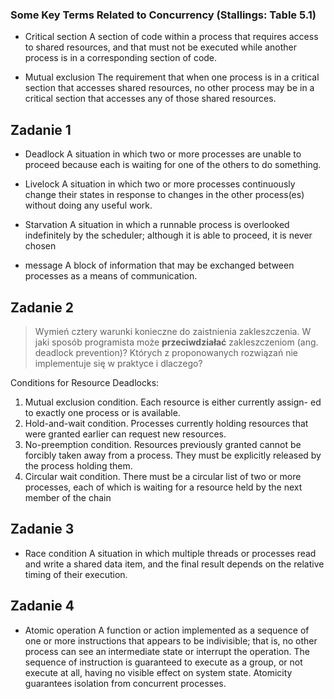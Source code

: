 ### Some Key Terms Related to Concurrency (Stallings: Table 5.1)



* Critical section
A section of code within a process that requires access to shared resources, and that must not be executed while another process is in a corresponding section of code.


* Mutual exclusion
The requirement that when one process is in a critical section that accesses shared resources, no other process may be in a critical section that accesses any of those shared resources.

## Zadanie 1
* Deadlock
A situation in which two or more processes are unable to proceed because each is waiting for one of the others to do something.

* Livelock
A situation in which two or more processes continuously change their states in response to changes in the other process(es) without doing any useful work.

* Starvation
A situation in which a runnable process is overlooked indefinitely by the scheduler; although it is able to proceed, it is never chosen

* message
A block of information that may be exchanged between processes as a means of communication.
## Zadanie 2
>Wymień cztery warunki konieczne do zaistnienia zakleszczenia. W jaki sposób programista może **przeciwdziałać** zakleszczeniom (ang. deadlock prevention)? Których z proponowanych rozwiązań nie implementuje się w praktyce i dlaczego?

Conditions for Resource Deadlocks:
1. Mutual exclusion condition. Each resource is either currently assign-
ed to exactly one process or is available.
2. Hold-and-wait condition. Processes currently holding resources that
were granted earlier can request new resources.
3. No-preemption condition. Resources previously granted cannot be
forcibly taken away from a process. They must be explicitly released
by the process holding them.
4. Circular wait condition. There must be a circular list of two or more
processes, each of which is waiting for a resource held by the next
member of the chain

## Zadanie 3
* Race condition
A situation in which multiple threads or processes read and write a shared data item, and the final result depends on the relative timing of their execution.


## Zadanie 4
* Atomic operation
A function or action implemented as a sequence of one or more instructions that appears to be indivisible; that is, no other process can see an intermediate state or interrupt the operation. The sequence of instruction is guaranteed to execute as a group, or not execute at all, having no visible effect on system state. Atomicity guarantees isolation from concurrent processes.
